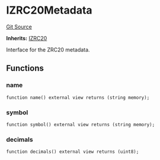 # IZRC20Metadata
[Git Source](https://github.com/zeta-chain/protocol-contracts/blob/9a2de1f6dc7a74f680c5d9b6496e47b4b63f4957/contracts/zevm/interfaces/IZRC20.sol)

**Inherits:**
[IZRC20](/contracts/zevm/interfaces/IZRC20.sol/interface.IZRC20.md)

Interface for the ZRC20 metadata.


## Functions
### name


```solidity
function name() external view returns (string memory);
```

### symbol


```solidity
function symbol() external view returns (string memory);
```

### decimals


```solidity
function decimals() external view returns (uint8);
```

